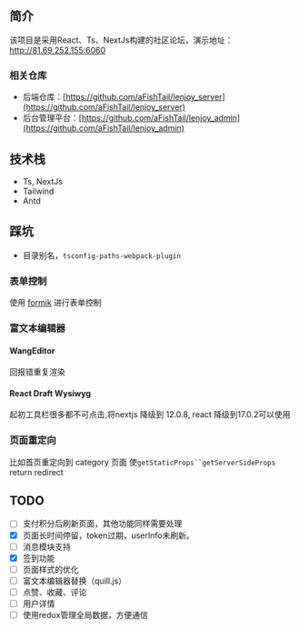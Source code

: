 
## 简介
该项目是采用React、Ts、NextJs构建的社区论坛，演示地址：http://81.69.252.155:6060
### 相关仓库
- 后端仓库：[https://github.com/aFishTail/lenjoy_server](https://github.com/aFishTail/lenjoy_server)
- 后台管理平台：[https://github.com/aFishTail/lenjoy_admin](https://github.com/aFishTail/lenjoy_admin)
## 技术栈
- Ts, NextJs
- Tailwind
- Antd

## 踩坑
- 目录别名，`tsconfig-paths-webpack-plugin`

### 表单控制
使用 [formik](https://github.com/jaredpalmer/formik) 进行表单控制

### 富文本编辑器
#### WangEditor
回报错重复渲染

#### React Draft Wysiwyg
起初工具栏很多都不可点击,将nextjs 降级到 12.0.8, react 降级到17.0.2可以使用

### 页面重定向
比如首页重定向到 category 页面
使`getStaticProps``getServerSideProps` return redirect

## TODO
- [ ] 支付积分后刷新页面，其他功能同样需要处理
- [x] 页面长时间停留，token过期，userInfo未刷新。
- [ ] 消息模块支持
- [x] 签到功能
- [ ] 页面样式的优化
- [ ] 富文本编辑器替换（quill.js）
- [ ] 点赞、收藏、评论
- [ ] 用户详情
- [ ] 使用redux管理全局数据，方便通信
